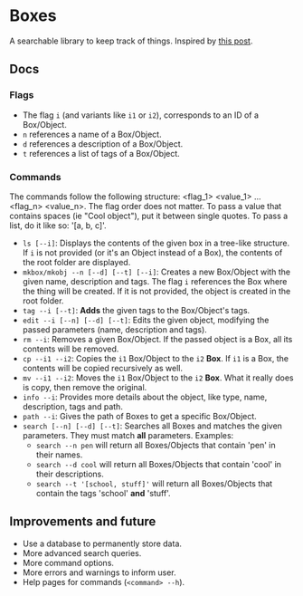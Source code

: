# Boxes
A searchable library to keep track of things.
Inspired by [this post](https://www.reddit.com/r/Coding_for_Teens/comments/hmqvp2/i_want_to_make_a_searchable_library/?utm_source=share&utm_medium=ios_app&utm_name=iossmf).

## Docs
### Flags
* The flag `i` (and variants like `i1` or `i2`), corresponds to an ID of a Box/Object.
* `n` references a name of a Box/Object.
* `d` references a description of a Box/Object.
* `t` references a list of tags of a Box/Object.

### Commands
The commands follow the following structure: <command> <flag_1> <value_1> ... <flag_n> <value_n>. The flag order does not matter.
To pass a value that contains spaces (ie "Cool object"), put it between single quotes. To pass a list, do it like so: '[a, b, c]'.

* `ls [--i]`: Displays the contents of the given box in a tree-like structure. If `i` is not provided (or it's an Object instead of a Box), the contents of the root folder are displayed.
* `mkbox/mkobj --n [--d] [--t] [--i]`: Creates a new Box/Object with the given name, description and tags. The flag `i` references the Box where the thing will be created. If it is not provided, the object is created in the root folder.
* `tag --i [--t]`: **Adds** the given tags to the Box/Object's tags.
* `edit --i [--n] [--d] [--t]`: Edits the given object, modifying the passed parameters (name, description and tags).
* `rm --i`: Removes a given Box/Object. If the passed object is a Box, all its contents will be removed.
* `cp --i1 --i2`: Copies the `i1` Box/Object to the `i2` **Box**. If `i1` is a Box, the contents will be copied recursively as well.
* `mv --i1 --i2`: Moves the `i1` Box/Object to the `i2` **Box**. What it really does is copy, then remove the original.
* `info --i`: Provides more details about the object, like type, name, description, tags and path.
* `path --i`: Gives the path of Boxes to get a specific Box/Object.
* `search [--n] [--d] [--t]`: Searches all Boxes and matches the given parameters. They must match **all** parameters. Examples:
  * `search --n pen` will return all Boxes/Objects that contain 'pen' in their names.
  * `search --d cool` will return all Boxes/Objects that contain 'cool' in their descriptions.
  * `search --t '[school, stuff]'` will return all Boxes/Objects that contain the tags 'school' **and** 'stuff'.


## Improvements and future
* Use a database to permanently store data.
* More advanced search queries.
* More command options.
* More errors and warnings to inform user.
* Help pages for commands (`<command> --h`).
